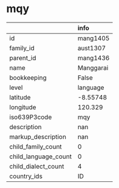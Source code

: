 # mqy
|                      | info      |
|:---------------------|:----------|
| id                   | mang1405  |
| family_id            | aust1307  |
| parent_id            | mang1436  |
| name                 | Manggarai |
| bookkeeping          | False     |
| level                | language  |
| latitude             | -8.55748  |
| longitude            | 120.329   |
| iso639P3code         | mqy       |
| description          | nan       |
| markup_description   | nan       |
| child_family_count   | 0         |
| child_language_count | 0         |
| child_dialect_count  | 4         |
| country_ids          | ID        |